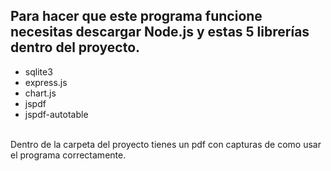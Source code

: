 ## Para hacer que este programa funcione necesitas descargar Node.js y estas 5 librerías dentro del proyecto.
* sqlite3
* express.js
* chart.js
* jspdf
* jspdf-autotable
<br/>
Dentro de la carpeta del proyecto tienes un pdf con capturas de como usar el programa correctamente.